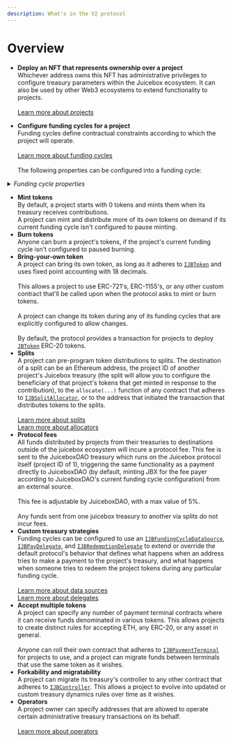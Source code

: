 ```yaml
---
description: What's in the V2 protocol
---
```


# Overview

* **Deploy an NFT that represents ownership over a project**\
  Whichever address owns this NFT has administrative privileges to configure treasury parameters within the Juicebox ecosystem. It can also be used by other Web3 ecosystems to extend functionality to projects.\
  \
  [Learn more about projects](../learn/glossary/project.md)
  <br>
  

* **Configure funding cycles for a project**\
  Funding cycles define contractual constraints according to which the project will operate.\
  \
  [Learn more about funding cycles](../learn/glossary/funding-cycle.md)\
  \
  The following properties can be configured into a funding cycle:

<details>

<summary><em>Funding cycle properties</em></summary>

* **Start timestamp**\
  The timestamp at which the funding cycle is considered active. Projects can configure the start time of their first funding cycle to be in the future, and can ensure future reconfigurations don't take effect before a specified timestamp.\
  \
  Once a funding cycle ends, a new one is created automatically that starts right away. If there's an approved queued reconfiguration allowed to start at this time, it will be used, otherwise a copy of the previous funding cycle will be used.

* **Duration**\
  How long each funding cycle lasts, specified in seconds. All funding cycle properties are unchangeable while it is in progress. Any proposed reconfigurations are only able to take effect during a subsequent cycle.\
  \
  If no reconfigurations were submitted by the project owner or if proposed changes fail the current cycle's ballot, a copy of the latest funding cycle will automatically start once the current one ends.\
  \
  A cycle with no duration lasts indefinitely, and proposed changes can take effect right away.

<!---->

* **Distribution limit**\
  The amount of funds that can be distributed from the project's treasury during a funding cycle. The project owner can pre-program a list of destinations to split distributions.\
  \
  Distributing is a public transaction that anyone can call on a project's behalf.\
  \
  Distribution limits can be specified in any currency that the [`JBPrices`](../api/contracts/jbprices/) contract has a price feed for converting the underlying treasury asset's currency to.  

<!---->

* **Overflow allowance**\
  The amount of treasury funds that the project owner can distribute discretionarily on-demand.\
  \
  This allowance does not reset per-funding cycle, it instead lasts until the project owner explicitly proposes a reconfiguration with a new allowance.\
  \
  Overflow allowances can be specified in any currency that the [`JBPrices`](../api/contracts/jbprices/) contract has a price feed for converting the underlying treasury asset's currency to.  

<!---->

* **Weight**\
  A number used to determine how many of the project's tokens should be minted and transferred when payments are received during the funding cycle. Project owner's can configure this directly, or allow it to be derived automatically from the previous funding cycle's weight and discount rate. 

<!---->

* **Discount rate**\
  The percent to automatically decrease the subsequent cycle's weight from the current cycle's weight.\
  \
  The discount rate only applies if the project owner doesn't explicitly reconfigure the subsequent cycle's weight to a custom value.\
  \
  [Learn more about discount rates](../learn/glossary/discount-rate.md)

<!---->

* **Ballot**\
  The address of a contract that adheres to [`IJBFundingCycleBallot`](../api/interfaces/ijbfundingcycleballot.md), which can provide custom criteria that prevents a project owner from enacting funding cycle reconfigurations.\
  \
  A simple implementation commonly used by Juicebox projects is to force reconfigurations to be submitted by the project owner at least X days before the end of the current funding cycle, giving the community foresight into any misconfigurations of abuses of power before they take effect.\
  \
  More complex implementation might include on-chain governance.\
  \
  [Learn more ballots](../learn/glossary/ballot.md)

<!---->

* **Reserved rate**\
  The percent of newly minted tokens during the funding cycle that a project wishes to withhold for custom distributions. The project owner can pre-program a list of destinations to split reserved tokens among.\
  \
  [Learn more about reserved rates](../learn/glossary/reserved-tokens.md)

<!---->

* **Redemption rate**\
  The percentage of a project's treasury funds that can be reclaimed by community members by burning the project's tokens during the funding cycle.\
  \
  A rate of 100% suggests a linear proportion, meaning X% of treasury funds can be reclaimed by redeeming X% of the token supply.\
  \
  [Learn more about redemption rates](../learn/glossary/redemption-rate.md)

<!---->

* **Ballot redemption rate**\
  A project can specify a custom redemption rate that takes effect only when a proposed reconfiguration is waiting to take effect.\
  \
  This can be used to automatically allow for more favorable redemption rates during times of potential change.

<!---->

* **Pause payments, pause distributions, pause redemptions, pause mint, pause burn**\
  Projects can pause various bits of its treasury's functionality on a per-funding cycle basis. These functions are unpaused by default.

<!---->

* **Allow changing tokens, allow terminal migrations, allow controller migrations**\
  Projects can allow various bits of treasury functionality on a per-funding cycle basis. These functions are disabled by default.

<!---->

* **Hold fees**\
  Any distributions the project makes from its treasury during a funding cycle configured to hold fees will not pay fees directly to the protocol project's treasury. Instead, the project will have the option to add the distributed funds back into its treasury to unlock the held fees. At any point, the project or JuiceboxDAO can process the held fees, which will channel them through to the protocol project's treasury as usual.\
  \
  This allows a project to withdraw funds and later add them back into their Juicebox treasury without incurring fees.\
  \
  This applies to funds distributions from the distribution limit and from its overflow allowance.

<!---->

* **Data source**\
  The address of a contract that adheres to [`IJBFundingCycleDataSource`](../api/interfaces/ijbfundingcycledatasource.md), which can be used to extend or override what happens when the treasury receives funds, and what happens when someone tries to redeem from the treasury.\
  \
  [Learn more about data sources](../learn/glossary/data-source.md)

</details>

* **Mint tokens**\
  By default, a project starts with 0 tokens and mints them when its treasury receives contributions.\
  A project can mint and distribute more of its own tokens on demand if its current funding cycle isn't configured to pause minting.
  <br>
* **Burn tokens**\
  Anyone can burn a project's tokens, if the project's current funding cycle isn't configured to paused burning.
  <br>
* **Bring-your-own token**\
  A project can bring its own token, as long as it adheres to [`IJBToken`](../api/interfaces/ijbtoken.md) and uses fixed point accounting with 18 decimals.\
  \
  This allows a project to use ERC-721's, ERC-1155's, or any other custom contract that'll be called upon when the protocol asks to mint or burn tokens.\
  \
  A project can change its token during any of its funding cycles that are explicitly configured to allow changes.\
  \
  By default, the protocol provides a transaction for projects to deploy [`JBToken`](../api/contracts/jbtoken/) ERC-20 tokens. 
  <br>
* **Splits**\
  A project can pre-program token distributions to splits. The destination of a split can be an Ethereum address, the project ID of another project's Juicebox treasury (the split will allow you to configure the beneficiary of that project's tokens that get minted in response to the contribution), to the `allocate(...)` function of any contract that adheres to [`IJBSplitAllocator`](../api/interfaces/ijbsplitallocator.md), or to the address that initiated the transaction that distributes tokens to the splits.\
  \
  [Learn more about splits](../learn/glossary/splits.md)\
  [Learn more about allocators](../learn/glossary/split-allocator.md)
  <br>
* **Protocol fees**\
  All funds distributed by projects from their treasuries to destinations outside of the juicebox ecosystem will incure a protocol fee. This fee is sent to the JuiceboxDAO treasury which runs on the Juicebox protocol itself (project ID of 1), triggering the same functionality as a payment directly to JuiceboxDAO (by default, minting JBX for the fee payer according to JuiceboxDAO's current funding cycle configuration) from an external source.\
  \
  This fee is adjustable by JuiceboxDAO, with a max value of 5%.\
  \
  Any funds sent from one juicebox treasury to another via splits do not incur fees.
  <br>
* **Custom treasury strategies**\
  Funding cycles can be configured to use an [`IJBFundingCycleDataSource`](../api/interfaces/ijbfundingcycledatasource.md), [`IJBPayDelegate`](../api/interfaces/ijbpaydelegate.md), and [`IJBRedemptionDelegate`](../api/interfaces/ijbredemptiondelegate.md) to extend or override the default protocol's behavior that defines what happens when an address tries to make a payment to the project's treasury, and what happens when someone tries to redeem the project tokens during any particular funding cycle.\
  \
  [Learn more about data sources](../learn/glossary/data-source.md)\
  [Learn more about delegates](../learn/glossary/delegate.md)
  <br>
* **Accept multiple tokens**\
  A project can specify any number of payment terminal contracts where it can receive funds denominated in various tokens. This allows projects to create distinct rules for accepting ETH, any ERC-20, or any asset in general.\
  \
  Anyone can roll their own contract that adheres to [`IJBPaymentTerminal`](../api/interfaces/ijbpaymentterminal.md) for projects to use, and a project can migrate funds between terminals that use the same token as it wishes.
  <br>
* **Forkability and migratability**\
  A project can migrate its treasury's controller to any other contract that adheres to [`IJBController`](../api/interfaces/ijbcontroller.md). This allows a project to evolve into updated or custom treasury dynamics rules over time as it wishes.
  <br>
* **Operators**\
  A project owner can specify addresses that are allowed to operate certain administrative treasury transactions on its behalf.\
  \
  [Learn more about operators](../learn/glossary/operator.md)
